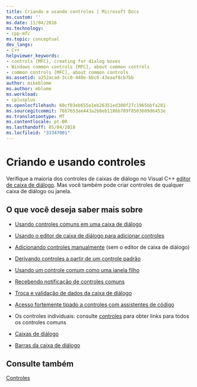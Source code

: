 ```yaml
---
title: Criando e usando controles | Microsoft Docs
ms.custom: ''
ms.date: 11/04/2016
ms.technology:
- cpp-mfc
ms.topic: conceptual
dev_langs:
- C++
helpviewer_keywords:
- controls [MFC], creating for dialog boxes
- Windows common controls [MFC], about common controls
- common controls [MFC], about common controls
ms.assetid: a252acad-3cc0-440e-bbc6-43eaaf8cb7bb
author: mikeblome
ms.author: mblome
ms.workload:
- cplusplus
ms.openlocfilehash: 60cf03eb655e1eb26351ed300f27c1965bbfa281
ms.sourcegitcommit: 76b7653ae443a2b8eb1186b789f8503609d6453e
ms.translationtype: MT
ms.contentlocale: pt-BR
ms.lasthandoff: 05/04/2018
ms.locfileid: "33347001"
---
```

# <a name="making-and-using-controls"></a>Criando e usando controles
Verifique a maioria dos controles de caixas de diálogo no Visual C++ [editor de caixa de diálogo](../windows/dialog-editor.md). Mas você também pode criar controles de qualquer caixa de diálogo ou janela.  
  
## <a name="what-do-you-want-to-know-more-about"></a>O que você deseja saber mais sobre  
  
-   [Usando controles comuns em uma caixa de diálogo](../mfc/using-common-controls-in-a-dialog-box.md)  
  
-   [Usando o editor de caixa de diálogo para adicionar controles](../mfc/using-the-dialog-editor-to-add-controls.md)  
  
-   [Adicionando controles manualmente](../mfc/adding-controls-by-hand.md) (sem o editor de caixa de diálogo)  
  
-   [Derivando controles a partir de um controle padrão](../mfc/deriving-controls-from-a-standard-control.md)  
  
-   [Usando um controle comum como uma janela filho](../mfc/using-a-common-control-as-a-child-window.md)  
  
-   [Recebendo notificação de controles comuns](../mfc/receiving-notification-from-common-controls.md)  
  
-   [Troca e validação de dados da caixa de diálogo](../mfc/dialog-data-exchange-and-validation.md)  
  
-   [Acesso fortemente tipado a controles com assistentes de código](../mfc/type-safe-access-to-controls-with-code-wizards.md)  
  
-   Os controles individuais: consulte [controles](../mfc/controls-mfc.md) para obter links para todos os controles comuns  
  
-   [Caixas de diálogo](../mfc/dialog-boxes.md)  
  
-   [Barras da caixa de diálogo](../mfc/dialog-bars.md)  
  
## <a name="see-also"></a>Consulte também  
 [Controles](../mfc/controls-mfc.md)

